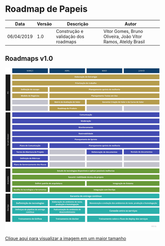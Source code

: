 # Roadmap de Papeis

| **Data** | **Versão** | **Descrição** | **Autor** |
| --- | --- | --- | --- |
| 06/04/2019 | 1.0 | Construção e validação dos roadmaps | Vítor Gomes, Bruno Oliveira, João Vítor Ramos, Ateldy Brasil |

## Roadmaps v1.0

![roadmap de papéis v1.0](../assets/img/roadmaps/roles_roadmap_v1.jpg)

[Clique aqui para visualizar a imagem em um maior tamanho](https://raw.githubusercontent.com/fga-eps-mds/2019.1-ADA/gh-pages/docs/img/roadmaps/roles_roadmap_v1.jpg)
